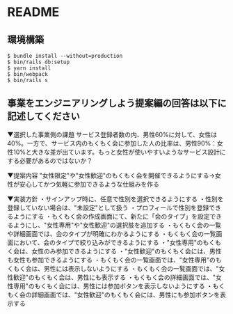 # README

## 環境構築
```
$ bundle install --without=production
$ bin/rails db:setup
$ yarn install
$ bin/webpack
$ bin/rails s
```

## 事業をエンジニアリングしよう提案編の回答は以下に記述してください
▼選択した事業側の課題
サービス登録者数の内、男性60%に対して、女性は40%。一方で、サービス内のもくもく会に参加した人の比率は、男性90%：女性10%と大きな差が出ています。もっと女性が使いやすいようなサービス設計にする必要があるのではないか？

▼提案内容
"女性限定"や"女性歓迎"のもくもく会を開催できるようにする->女性が安心してかつ気軽に参加できるような仕組みを作る

▼実装方針
・サインアップ時に、任意で性別を選択できるようにする
・性別を登録していない場合は、"未設定"として扱う
・プロフィールで性別を登録できるようにする
・もくもく会の作成画面にて、新たに「会のタイプ」を設定できるようにし、"女性専用"や"女性歓迎"の選択肢を追加する
・もくもく会の一覧や詳細画面では、会のタイプが明確にわかるようにする
・もくもく会の一覧画面において、会のタイプで絞り込みができるようにする
・"女性専用"のもくもく会は、女性のみ参加できるようにする
・"女性歓迎"のもくもく会には、男性も女性も参加できるようにする
・もくもく会の一覧画面では、"女性専用"のもくもく会は、男性には表示しないようにする
・もくもく会の一覧画面では、"女性歓迎"のもくもく会は、男性にも表示する
・もくもく会の詳細画面では、"女性専用"のもくもく会には、男性には参加ボタンを表示しないようにする
・もくもく会の詳細画面では、"女性歓迎"のもくもく会には、男性にも参加ボタンを表示する